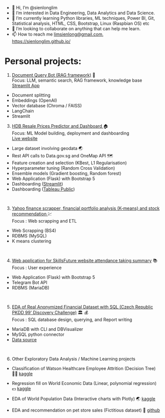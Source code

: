 - 👋 Hi, I’m @sienlonglim
- 👀 I’m interested in Data Engineering, Data Analytics and Data Science.
- 🌱 I’m currently learning Python libraries, ML techniques, Power BI, Git, Statistical analysis, HTML, CSS, Bootstrap, Linux (Raspbian OS) etc
- 💞️ I’m looking to collaborate on anything that can help me learn.
- 📫 How to reach me limsienlong@gmail.com, https://sienlonglim.github.io/

# Personal projects:
1. <a href="https://github.com/sienlonglim/LangChain">Document Query Bot (RAG framework)</a> :rocket:
<br> Focus: LLM, semantic search, RAG framework, knowledge base
<br> <a href="https://document-query-bot.streamlit.app/">Streamlit App</a>
- Document splitting
- Embeddings (OpenAI)
- Vector database (Chroma / FAISS)
- LangChain
- Streamlit

3. <a href="https://github.com/sienlonglim/ml_webapp">HDB Resale Prices Predictor and Dashboard </a> :house:
<br> Focus: ML Model building, deployment and dashboarding
<br> <a href="https://natuyuki.pythonanywhere.com">Live website</a>
- Large dataset involving geodata :earth_asia:
- Rest API calls to Data.gov.sg and OneMap API :world_map:
- Feature creation and selection (KBest, L1 Regularisation)
- Hyperparameter tuning (Random Cross Validation)
- Ensemble models (Gradient boosting, Random forest)
- Web Application (Flask) with Bootstrap 5 
- Dashboarding (<a href="https://sienlonglim-ml-webapp-streamlit-app-ax51az.streamlit.app/">Streamlit</a>)
- Dashboarding (<a href="https://public.tableau.com/app/profile/sien.long.lim/viz/HDBResalePrices2022-2023/SingaporePublicHousingHDBResalePrices2022-2023">Tableau Public</a>)

<br/>

3. <a href="https://github.com/sienlonglim/yahoo_ticker_stats_scrapper_kmeans_analysis">Yahoo finance scrapper, financial portfolio analysis (K-means) and stock recommendation </a> :chart:
<br> Focus : Web scrapping and ETL
- Web Scrapping (BS4)
- RDBMS (MySQL)
- K means clustering

<br/>

4. <a href="https://github.com/sienlonglim/attendance_webapp">Web application for SkillsFuture website attendance taking summary</a> :books:
<br> Focus : User experience
- Web Application (Flask) with Bootstrap 5
- Telegram Bot API
- RDBMS (MariaDB)

<br/>

5. <a href="https://github.com/sienlonglim/eda_data_cleaning/tree/main/PKDD99">EDA of Real Anonymized Financial Dataset with SQL (Czech Republic PKDD 99' Discovery Challenge)</a> :classical_building: :moneybag:
<br> Focus : SQL database design, querying, and Report writing
- MariaDB with CLI and DBVisualizer
- MySQL python connector
- <a href="https://data.world/lpetrocelli/czech-financial-dataset-real-anonymized-transactions">Data source</a>

<br/>

6. Other Exploratory Data Analysis / Machine Learning projects
- Classification of Watson Healthcare Employee Attrition (Decision Tree) :man_health_worker:
<a href="https://www.kaggle.com/code/sienlong/eda-predictive-analysis-on-healthcare-attrition">kaggle</a>

- Regression fill on World Economic Data (Linear, polynomial regression) :dollar:
<a href="https://www.kaggle.com/code/sienlong/world-economic-data-polynomial-regression">kaggle</a>

- EDA of World Population Data (Interactive charts with Plotly) :earth_asia:
<a href="https://www.kaggle.com/code/sienlong/plotly-eda-of-world-population-w-choropleths">kaggle</a>

- EDA and recommendation on pet store sales (Fictitious dataset) :dog:
<a href="https://github.com/sienlonglim/eda_data_cleaning/tree/main/pet_sales">github</a>

<!---
Natuyuki-SL/Natuyuki-SL is a ✨ special ✨ repository because its `README.md` (this file) appears on your GitHub profile.
You can click the Preview link to take a look at your changes.
--->
